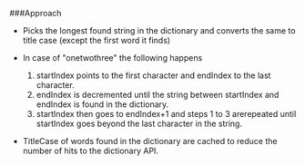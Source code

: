 ###Approach

* Picks the longest found string in the dictionary and converts the same to title case (except the first word it finds)
* In case of "onetwothree" the following happens
    1. startIndex points to the first character and endIndex to the last character.
    2. endIndex is decremented until the string between startIndex and endIndex is found in the dictionary.
    3. startIndex then goes to endIndex+1 and steps 1 to 3 arerepeated until startIndex goes beyond the last character in the string.

* TitleCase of words found in the dictionary are cached to reduce the number of hits to the dictionary API.